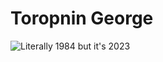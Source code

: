 # Toropnin George
<picture>
 <source media="(prefers-color-scheme: dark)" srcset="https://cdn-live.warthunder.com/uploads/a5/bd/b7/dbc86155c957fcbde0a27cc4dd2855f91f/1984-4.jpg">
 <source media="(prefers-color-scheme: light)" srcset="https://cdn-live.warthunder.com/uploads/a5/bd/b7/dbc86155c957fcbde0a27cc4dd2855f91f/1984-4.jpg">
 <img alt="Literally 1984 but it's 2023" src="https://cdn-live.warthunder.com/uploads/a5/bd/b7/dbc86155c957fcbde0a27cc4dd2855f91f/1984-4.jpg">
</picture>
